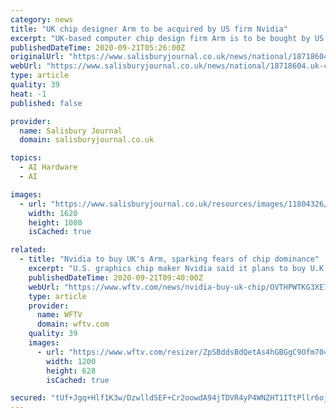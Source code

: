 ```yaml
---
category: news
title: "UK chip designer Arm to be acquired by US firm Nvidia"
excerpt: "UK-based computer chip design firm Arm is to be bought by US tech giant Nvidia in a deal worth 40 billion dollars (£31.2 billion). The US-based graphics chip maker has pledged to keep Arm headquartered in Cambridge while also promising to expand on Arm’s work to build a “world-class” technology centre."
publishedDateTime: 2020-09-21T05:26:00Z
originalUrl: "https://www.salisburyjournal.co.uk/news/national/18718604.uk-chip-designer-arm-acquired-us-firm-nvidia/"
webUrl: "https://www.salisburyjournal.co.uk/news/national/18718604.uk-chip-designer-arm-acquired-us-firm-nvidia/"
type: article
quality: 39
heat: -1
published: false

provider:
  name: Salisbury Journal
  domain: salisburyjournal.co.uk

topics:
  - AI Hardware
  - AI

images:
  - url: "https://www.salisburyjournal.co.uk/resources/images/11804326/"
    width: 1620
    height: 1080
    isCached: true

related:
  - title: "Nvidia to buy UK's Arm, sparking fears of chip dominance"
    excerpt: "U.S. graphics chip maker Nvidia said it plans to buy U.K.-based Arm Holdings in a deal worth up to $40 billion, in a move that would create a global powerhouse in the industry. The deal, announced late Sunday by Nvidia and Arm’s parent company,"
    publishedDateTime: 2020-09-21T09:40:00Z
    webUrl: "https://www.wftv.com/news/nvidia-buy-uk-chip/OVTHPWTKG3XE7ESB5WE7X62V3U/"
    type: article
    provider:
      name: WFTV
      domain: wftv.com
    quality: 39
    images:
      - url: "https://www.wftv.com/resizer/ZpSBddsBdQetAs4hGBGgC9Ofm70=/1200x628/cloudfront-us-east-1.images.arcpublishing.com/cmg/ZHT7IKFYG7VDJKXUE6DIF5KZGQ.jpg"
        width: 1200
        height: 628
        isCached: true

secured: "tUf+Jgq+Hlf1K3w/DzwlldSEF+Cr2oowdA94jTDVR4yP4WNZHT1ITtPllr6oj7F8X/jYAsUb0CaZqQPvf/Dh8TG7jLJseQ0hk1CVRm2OcTcEs+l5mOHsrzwUSG4tEGANVbcIxySC1w5gGjYvyDStmKEm5Kip5gN2Ys2QPBlC2CCZ0XDSIlM/RiBtO2f2mHVc8VJ/evJ+ZC0I9peM3SllPlzzA6kVNXH4vmSmXgRzyAJvdIp8iA0QZ8X/IdO780okpRaWMiTWeE45hfTCe5VBMkQr943DzrZfs3mgDQ7/3fKSMXvS5MXs/ZDxeVJxoqBdeLJKHiP93lwnFUVSqqVTAEmp1X4h4g4iW0hfU9ngcLE=;Kw8XR/BVV8LIU1XqGQQUhA=="
---
```


